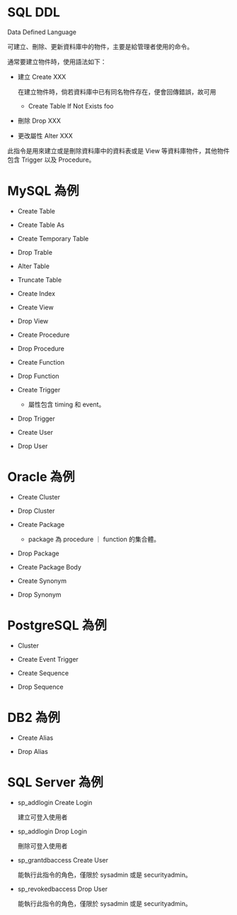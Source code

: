 # SQL DDL
Data Defined Language

可建立、刪除、更新資料庫中的物件，主要是給管理者使用的命令。

通常要建立物件時，使用語法如下：

* 建立 Create XXX

  在建立物件時，倘若資料庫中已有同名物件存在，便會回傳錯誤，故可用
  
  * Create Table If Not Exists foo

* 刪除 Drop XXX

* 更改屬性 Alter XXX

此指令是用來建立或是刪除資料庫中的資料表或是 View 等資料庫物件，其他物件包含 Trigger 以及 Procedure。

# MySQL 為例

* Create Table

* Create Table As

* Create Temporary Table 

* Drop Trable

* Alter Table

* Truncate Table

* Create Index

* Create View

* Drop View

* Create Procedure

* Drop Procedure

* Create Function

* Drop Function

* Create Trigger

  * 屬性包含 timing 和 event。
  
* Drop Trigger

* Create User

* Drop User

# Oracle 為例

* Create Cluster 

* Drop Cluster

* Create Package

  * package 為 procedure ｜ function 的集合體。

* Drop Package

* Create Package Body

* Create Synonym

* Drop Synonym

# PostgreSQL 為例

* Cluster

* Create Event Trigger

* Create Sequence

* Drop Sequence

# DB2 為例

* Create Alias

* Drop Alias

# SQL Server 為例

* sp_addlogin Create Login

  建立可登入使用者

* sp_addlogin Drop Login

  刪除可登入使用者
  
* sp_grantdbaccess Create User

  能執行此指令的角色，僅限於 sysadmin 或是 securityadmin。

* sp_revokedbaccess Drop User

  能執行此指令的角色，僅限於 sysadmin 或是 securityadmin。

